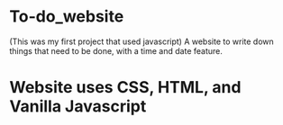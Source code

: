 # To-do_website
(This was my first project that used javascript)
A website to write down things that need to be done, with a time and date feature.

# Website uses CSS, HTML, and Vanilla Javascript
